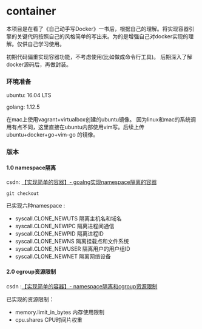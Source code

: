# container

本项目是在看了《自己动手写Docker》一书后，根据自己的理解。将实现容器引擎的关键代码按照自己的风格简单的写出来。为的是增强自己对docker实现的理解。仅供自己学习使用。

初期代码偏重实现容器功能，不考虑使用(比如做成命令行工具)。 后期深入了解docker源码后，再做封装。



### 环境准备

ubuntu: 16.04 LTS

golang: 1.12.5

在mac上使用vagrant+virtualbox创建的ubuntu镜像。 因为linux和mac的系统调用有点不同，这里直接在ubuntu内部使用vim写。后续上传 ubuntu+docker+go+vim-go 的镜像。



### 版本

#### 1.0 namespace隔离

csdn: [【实现简单的容器】- goalng实现namespace隔离的容器](https://blog.csdn.net/qq_27068845/article/details/90708912 )

```
git checkout  
```



已实现六种namespace :

- syscall.CLONE_NEWUTS 隔离主机名和域名
- syscall.CLONE_NEWIPC 隔离进程间通信
- syscall.CLONE_NEWPID 隔离进程ID
- syscall.CLONE_NEWNS 隔离挂载点和文件系统
- syscall.CLONE_NEWUSER 隔离用户的用户组ID
- syscall.CLONE_NEWNET 隔离网络设备



#### 2.0 cgroup资源限制

csdn :[【实现简单的容器】- namespace隔离和cgroup资源限制](https://blog.csdn.net/qq_27068845/article/details/91043036)

已实现的资源限制：

- memory.limit_in_bytes  内存使用限制
- cpu.shares  CPU时间片权重



